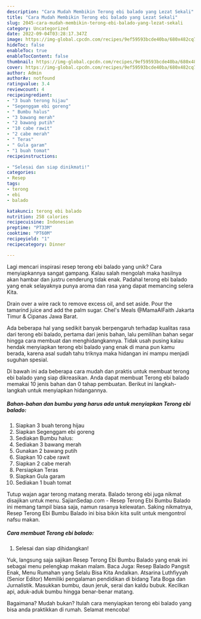 ```yaml
---
description: "Cara Mudah Membikin Terong ebi balado yang Lezat Sekali"
title: "Cara Mudah Membikin Terong ebi balado yang Lezat Sekali"
slug: 2045-cara-mudah-membikin-terong-ebi-balado-yang-lezat-sekali
category: Uncategorized
date: 2022-09-04T03:28:17.347Z
image: https://img-global.cpcdn.com/recipes/9ef59593bcde40ba/680x482cq70/terong-ebi-balado-foto-resep-utama.jpg
hideToc: false
enableToc: true
enableTocContent: false
thumbnail: https://img-global.cpcdn.com/recipes/9ef59593bcde40ba/680x482cq70/terong-ebi-balado-foto-resep-utama.jpg
cover: https://img-global.cpcdn.com/recipes/9ef59593bcde40ba/680x482cq70/terong-ebi-balado-foto-resep-utama.jpg
author: Admin
authorAv: notfound
ratingvalue: 3.4
reviewcount: 4
recipeingredient:
- "3 buah terong hijau"
- "Segenggam ebi goreng"
- " Bumbu halus"
- "3 bawang merah"
- "2 bawang putih"
- "10 cabe rawit"
- "2 cabe merah"
- " Teras"
- " Gula garam"
- "1 buah tomat"
recipeinstructions:

- "Selesai dan siap dinikmati!"
categories:
- Resep
tags:
- terong
- ebi
- balado

katakunci: terong ebi balado 
nutrition: 258 calories
recipecuisine: Indonesian
preptime: "PT33M"
cooktime: "PT60M"
recipeyield: "1"
recipecategory: Dinner

---
```





Lagi mencari inspirasi resep terong ebi balado yang unik? Cara menyiapkannya sangat gampang. Kalau salah mengolah maka hasilnya akan hambar dan justru cenderung tidak enak. Padahal terong ebi balado yang enak selayaknya punya aroma dan rasa yang dapat memancing selera Kita.





Drain over a wire rack to remove excess oil, and set aside. Pour the tamarind juice and add the palm sugar. Chel&#39;s Meals @MamaAlFaith Jakarta Timur &amp; Cipanas Jawa Barat.

Ada beberapa hal yang sedikit banyak berpengaruh terhadap kualitas rasa dari terong ebi balado, pertama dari jenis bahan, lalu pemilihan bahan segar hingga cara membuat dan menghidangkannya. Tidak usah pusing kalau hendak menyiapkan terong ebi balado yang enak di mana pun kamu berada, karena asal sudah tahu triknya maka hidangan ini mampu menjadi suguhan spesial.






Di bawah ini ada beberapa cara mudah dan praktis untuk membuat terong ebi balado yang siap dikreasikan. Anda dapat membuat Terong ebi balado memakai 10 jenis bahan dan 0 tahap pembuatan. Berikut ini langkah-langkah untuk menyiapkan hidangannya.

<!--inarticleads1-->

##### Bahan-bahan dan bumbu yang harus ada untuk menyiapkan Terong ebi balado:

1. Siapkan 3 buah terong hijau
1. Siapkan Segenggam ebi goreng
1. Sediakan  Bumbu halus:
1. Sediakan 3 bawang merah
1. Gunakan 2 bawang putih
1. Siapkan 10 cabe rawit
1. Siapkan 2 cabe merah
1. Persiapkan  Teras
1. Siapkan  Gula garam
1. Sediakan 1 buah tomat


Tutup wajan agar terong matang merata. Balado terong ebi juga nikmat disajikan untuk menu. SajianSedap.com - Resep Terong Ebi Bumbu Balado ini memang tampil biasa saja, namun rasanya kelewatan. Saking nikmatnya, Resep Terong Ebi Bumbu Balado ini bisa bikin kita sulit untuk mengontrol nafsu makan. 

<!--inarticleads2-->

##### Cara membuat Terong ebi balado:


1. Selesai dan siap dihidangkan!

Yuk, langsung saja sajikan Resep Terong Ebi Bumbu Balado yang enak ini sebagai menu pelengkap makan malam. Baca Juga: Resep Balado Pangsit Enak, Menu Rumahan yang Selalu Bisa Kita Andalkan. Atsarina Luthfiyyah (Senior Editor) Memiliki pengalaman pendidikan di bidang Tata Boga dan Jurnalistik. Masukkan bumbu, daun jeruk, serai dan kaldu bubuk. Kecilkan api, aduk-aduk bumbu hingga benar-benar matang. 

Bagaimana? Mudah bukan? Itulah cara menyiapkan terong ebi balado yang bisa anda praktikkan di rumah. Selamat mencoba!
